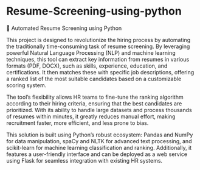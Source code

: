 # Resume-Screening-using-python
🚀 Automated Resume Screening using Python

This project is designed to revolutionize the hiring process by automating the traditionally time-consuming task of resume screening. By leveraging powerful Natural Language Processing (NLP) and machine learning techniques, this tool can extract key information from resumes in various formats (PDF, DOCX), such as skills, experience, education, and certifications. It then matches these with specific job descriptions, offering a ranked list of the most suitable candidates based on a customizable scoring system.

The tool’s flexibility allows HR teams to fine-tune the ranking algorithm according to their hiring criteria, ensuring that the best candidates are prioritized. With its ability to handle large datasets and process thousands of resumes within minutes, it greatly reduces manual effort, making recruitment faster, more efficient, and less prone to bias.

This solution is built using Python’s robust ecosystem: Pandas and NumPy for data manipulation, spaCy and NLTK for advanced text processing, and scikit-learn for machine learning classification and ranking. Additionally, it features a user-friendly interface and can be deployed as a web service using Flask for seamless integration with existing HR systems.
